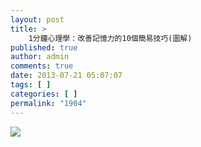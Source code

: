 ```yaml
---
layout: post
title: >
    1分鐘心理學：改善記憶力的10個簡易技巧(圖解)
published: true
author: admin
comments: true
date: 2013-07-21 05:07:07
tags: [ ]
categories: [ ]
permalink: "1904"
---
```

![][1]

 [1]: http://yongz.com/yz/wp-content/uploads/2013/07/20130718122100926.jpg